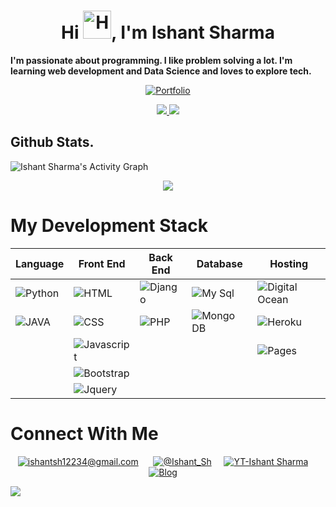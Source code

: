 <h1 align="center">Hi <img src="https://raw.githubusercontent.com/nixin72/nixin72/master/wave.gif" alt="Hand Emoji" height="45" width="45" />, I'm Ishant Sharma</h1>
<b>I'm passionate about programming. I like problem solving a lot. I'm learning web development and Data Science and loves to explore tech.</b>

<p align=center><a href="https://techishant.github.io/portfolio/"><img alt="Portfolio" src="https://img.shields.io/badge/My-Portfolio-0868AC?&style=for-the-badge"/></p>

<p align="center">
 <a target=_blank href="http://github-readme-streak-stats.herokuapp.com/?user=techishant&theme=radical&date_format=M%20j%5B%2C%20Y%5D">
<img src="http://github-readme-streak-stats.herokuapp.com?user=techishant&theme=radical&date_format=M%20j%5B%2C%20Y%5D"/>
 </a>
<!-- </p>
<p align="center"> -->
<img src="https://github-readme-stats.vercel.app/api?username=techishant&count_private=true&show_icons=true&theme=radical" />
</p>


## Github Stats.
<img alt="Ishant Sharma's Activity Graph" src="https://activity-graph.herokuapp.com/graph?username=techishant&bg_color=141321&color=c73774&line=fd428d&point=FFFFFF" />
<p align="center"><img src="https://github-readme-stats.vercel.app/api/top-langs/?username=techishant&show_icons=true&theme=radical"/></p>

# My Development Stack
<div align=center>
 
| Language | Front End | Back End | Database | Hosting |
| --------------- | --------------- | --------------- | --------------- | --------------- |
| <img alt="Python" src="https://img.shields.io/badge/python-ffde57?&style=for-the-badge&logo=python&logoColor=646464" /> | <img alt="HTML" src="https://img.shields.io/badge/html-F16529?&style=for-the-badge&logo=html5&logoColor=F5F8FA" /> | <img alt="Django" src="https://img.shields.io/badge/django-092e20?&style=for-the-badge&logo=django&logoColor=F5F8FA" /> | <img alt="My Sql" src="https://img.shields.io/badge/MySQL-F29111?&style=for-the-badge&logo=mysql&logoColor=F5F8FA" /> | <img alt="Digital Ocean" src="https://img.shields.io/badge/DigitalOcean-008bcf?&style=for-the-badge&logo=DigitalOcean&logoColor=F5F8FA" /> |
| <img alt="JAVA" src="https://img.shields.io/badge/JAVA-f89820?&style=for-the-badge&logo=JAVA&logoColor=F5F8FA" /> | <img alt="CSS" src="https://img.shields.io/badge/css-2965f1?&style=for-the-badge&logo=css3&logoColor=F5F8FA" />  | <img alt="PHP" src="https://img.shields.io/badge/php-8993be?&style=for-the-badge&logo=php&logoColor=F5F8FA" /> | <img alt="Mongo DB" src="https://img.shields.io/badge/Mongo DB-3FA037?&style=for-the-badge&logo=mongodb&logoColor=F5F8FA" /> | <img alt="Heroku" src="https://img.shields.io/badge/Heroku-6762a6?&style=for-the-badge&logo=Heroku&logoColor=F5F8FA" /> |
|| <img alt="Javascript" src="https://img.shields.io/badge/Javascript-F0DB4F?&style=for-the-badge&logo=javascript&logoColor=323330" /> |  | | <img alt="Pages" src="https://img.shields.io/badge/Github Pages-333?&style=for-the-badge&logo=github&logoColor=F5F8FA" /> |
|| <img alt="Bootstrap" src="https://img.shields.io/badge/Bootstrap-602C50?&style=for-the-badge&logo=bootstrap&logoColor=F5F8FA" />  || |
|| <img alt="Jquery" src="https://img.shields.io/badge/Jquery-0868AC?&style=for-the-badge&logo=jquery&logoColor=F5F8FA" /> |||||
 
</div>

# Connect With Me 
<p align=center> 
<!-- G-mail -->
<a href="mailto:ishantsh12234@gmail.com?subject=Hello%20Ishant,%20From%20Github"><img alt="ishantsh12234@gmail.com" src="https://img.shields.io/badge/gmail-EA4335.svg?&style=for-the-badge&logo=gmail&logoColor=white" /></a>
&nbsp;&nbsp;&nbsp;&nbsp; 
    <!-- twitter -->
<a href="https://twitter.com/Ishant_Sh"><img alt="@Ishant_Sh" src="https://img.shields.io/badge/twitter-1DA1F2?&style=for-the-badge&logo=twitter&logoColor=F5F8FA" /></a>&nbsp;&nbsp;&nbsp;&nbsp;
    <!-- Youtube -->
<a href=""><img alt="YT-Ishant Sharma" src="https://img.shields.io/badge/youtube-FF0000?&style=for-the-badge&logo=youtube&logoColor=F5F8FA" /></a>&nbsp;&nbsp;&nbsp;&nbsp;
    <!-- Blog -->
<a href="https://techishant.blogspot.com/"><img alt="Blog" src="https://img.shields.io/badge/Blog-fc4f08?&style=for-the-badge&logo=blogger&logoColor=F5F8FA" /></a>&nbsp;&nbsp;&nbsp;&nbsp;
</p>



<img src="https://komarev.com/ghpvc/?username=techishant&label=Views&color=6805D3">

